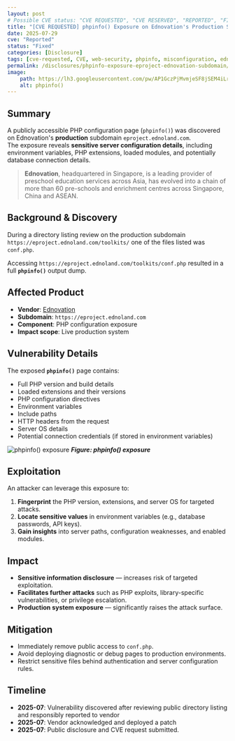```yaml
---
layout: post
# Possible CVE status: "CVE REQUESTED", "CVE RESERVED", "REPORTED", "FIXED", "FIXED – NO CVE", "NO RESPONSE", "UNPATCHED", "CVE-YYYY-NNNNN"
title: "[CVE REQUESTED] phpinfo() Exposure on Ednovation's Production Subdomain"
date: 2025-07-29
cve: "Reported"
status: "Fixed"
categories: [Disclosure]
tags: [cve-requested, CVE, web-security, phpinfo, misconfiguration, ednovation, vulnerability]
permalink: /disclosures/phpinfo-exposure-eproject-ednovation-subdomain/
image:
    path: https://lh3.googleusercontent.com/pw/AP1GczPjMvmjeSF8jSEM4iLr5K-aajfxJrZzLeVKWy8U97c_gwJ5T9dCnFZtLuT0iVrMsIoW3KrmT9YzpL8_AQFctkSHHUYJy2Wvuk95yyfE_WijJiFmipwihlILQ5zD3XdK8z9Ck3NJ79vRzhQx3ujxGLkH=w2126-h1544-s-no-gm
    alt: phpinfo()
---
```


## Summary

A publicly accessible PHP configuration page (`phpinfo()`) was discovered on Ednovation's **production** subdomain `eproject.ednoland.com`.  
The exposure reveals **sensitive server configuration details**, including environment variables, PHP extensions, loaded modules, and potentially database connection details.

> **Ednovation**, headquartered in Singapore, is a leading provider of preschool education services across Asia, has evolved into a chain of more than 60 pre-schools and enrichment centres across Singapore, China and ASEAN.

## Background & Discovery

During a directory listing review on the production subdomain `https://eproject.ednoland.com/toolkits/` one of the files listed was `conf.php`.  

Accessing `https://eproject.ednoland.com/toolkits/conf.php` resulted in a full **`phpinfo()`** output dump.

## Affected Product

- **Vendor**: [Ednovation](https://ednovation.com)
- **Subdomain**: `https://eproject.ednoland.com`
- **Component**: PHP configuration exposure
- **Impact scope**: Live production system

## Vulnerability Details

The exposed **`phpinfo()`** page contains:

- Full PHP version and build details
- Loaded extensions and their versions
- PHP configuration directives
- Environment variables
- Include paths
- HTTP headers from the request
- Server OS details
- Potential connection credentials (if stored in environment variables)

![phpinfo() exposure](https://lh3.googleusercontent.com/pw/AP1GczPjMvmjeSF8jSEM4iLr5K-aajfxJrZzLeVKWy8U97c_gwJ5T9dCnFZtLuT0iVrMsIoW3KrmT9YzpL8_AQFctkSHHUYJy2Wvuk95yyfE_WijJiFmipwihlILQ5zD3XdK8z9Ck3NJ79vRzhQx3ujxGLkH=w2126-h1544-s-no-gm)
_**Figure: phpinfo() exposure**_

## Exploitation

An attacker can leverage this exposure to:

1. **Fingerprint** the PHP version, extensions, and server OS for targeted attacks.
2. **Locate sensitive values** in environment variables (e.g., database passwords, API keys).
3. **Gain insights** into server paths, configuration weaknesses, and enabled modules.

## Impact

- **Sensitive information disclosure** — increases risk of targeted exploitation.
- **Facilitates further attacks** such as PHP exploits, library-specific vulnerabilities, or privilege escalation.
- **Production system exposure** — significantly raises the attack surface.

## Mitigation

- Immediately remove public access to `conf.php`.
- Avoid deploying diagnostic or debug pages to production environments.
- Restrict sensitive files behind authentication and server configuration rules.

## Timeline

- **2025-07**: Vulnerability discovered after reviewing public directory listing and responsibly reported to vendor
- **2025-07**: Vendor acknowledged and deployed a patch
- **2025-07**: Public disclosure and CVE request submitted.